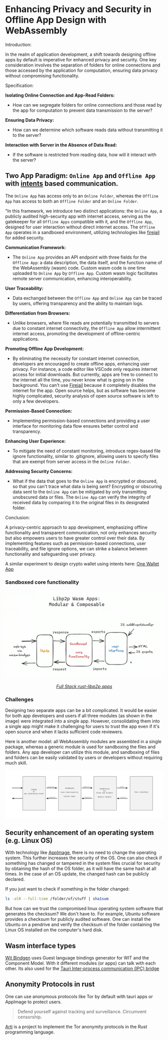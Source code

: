 # Enhancing Privacy and Security in Offline App Design with WebAssembly

Introduction:

In the realm of application development, a shift towards designing offline apps by default is imperative for enhanced privacy and security. One key consideration involves the separation of folders for online connections and those accessed by the application for computation, ensuring data privacy without compromising functionality.

Specification:

**Isolating Online Connection and App-Read Folders:**

- How can we segregate folders for online connections and those read by the app for computation to prevent data transmission to the server?

**Ensuring Data Privacy:**

- How can we determine which software reads data without transmitting it to the server?

**Interaction with Server in the Absence of Data Read:**

- If the software is restricted from reading data, how will it interact with the server?

## Two App Paradigm: `Online App` and `Offline App` with [intents](../rust/one_wallet_app.md) based communication.

The `Online App` has access only to an `Online Folder`, whereas the `Offline App` has access to both an `Offline Folder` and an `Online Folder`.

"In this framework, we introduce two distinct applications: the `Online App`, a publicly audited high-security app with internet access, serving as the gatekeeper for all `Offline Apps` compatible with it, and the `Offline App`, designed for user interaction without direct internet access. The `Offline App` operates in a sandboxed environment, utilizing technologies like [firejail](./firejail.md) for added security.

**Communication Framework:**

- The `Online App` provides an API endpoint with three fields for the `Offline App`: a data description, the data itself, and the function name of the WebAssembly (wasm) code. Custom wasm code is one time uploaded to `Online App` by `Offline App`. Custom wasm logic facilitates remote server communication, enhancing interoperability.

**User Traceability:**

- Data exchanged between the `Offline App` and `Online App` can be traced by users, offering transparency and the ability to maintain logs.

**Differentiation from Browsers:**

- Unlike browsers, where file reads are potentially transmitted to servers due to constant internet connectivity, the `Offline App` allow intermittent internet access, promoting the development of offline-centric applications.

**Promoting Offline App Development:**

- By eliminating the necessity for constant internet connection, developers are encouraged to create offline apps, enhancing user privacy. For instance, a code editor like VSCode only requires internet access for initial downloads. But currently, apps are free to connect to the internet all the time, you never know what is going on in the background. You can't use [Firejail](./firejail.md) because it completely disables the internet for the app. Open source helps, but as software has become highly complicated, security analysis of open source software is left to only a few developers.

**Permission-Based Connection:**

- Implementing permission-based connections and providing a user interface for monitoring data flow ensures better control and transparency.

**Enhancing User Experience:**

- To mitigate the need of constant monitoring, introduce regex-based file ignore functionality, similar to .gitignore, allowing users to specify files that are exempt from server access in the `Online Folder`.

**Addressing Security Concerns:**

- What if the data that goes to the `Online App` is encrypted or obscured, so that you can't trace what data is being sent? Encrypting or obscuring data sent to the `Online App` can be mitigated by only transmitting unobscured data or files. The `Online App` can verify the integrity of received data by comparing it to the original files in its designated folder.



Conclusion:

A privacy-centric approach to app development, emphasizing offline functionality and transparent communication, not only enhances security but also empowers users to have greater control over their data. By implementing features such as permission-based connections, user traceability, and file ignore options, we can strike a balance between functionality and safeguarding user privacy.

A similar experiment to design crypto wallet using intents here: [One Wallet App](../rust/one_wallet_app.md)

### Sandboxed core functionality

![Sandboxed core functionality](./image/sandbox_core_functionality.png)

<p style="text-align:center;">
  <cite><a href="./libp2p.md">Full Stack rust-libp2p apps</a></cite>
</p>


### Challenges

Designing two separate apps can be a bit complicated. It would be easier for both app developers and users if all three modules (as shown in the image) were integrated into a single app. However, consolidating them into a single app might make it challenging for users to trust the app even if it's open source and when it lacks sufficient code reviewers.

Here is another model: all WebAssembly modules are assembled in a single package, whereas a generic module is used for sandboxing the files and folders. Any app developer can utilize this module, and sandboxing of files and folders can be easily validated by users or developers without requiring much skill.

![Sandboxing files and folders](./image/sandboxing_files_folder.png)



## Security enhancement of an operating system (e.g. Linux OS)

With technology like [AppImage](./appimage.md), there is no need to change the operating system. This further increases the security of the OS. One can also check if something has changed or tampered in the system files crucial for security by obtaining the hash of the OS folder, as it will have the same hash at all times. In the case of an OS update, the changed hash can be publicly declared.

If you just want to check if something in the folder changed:

```bash
ls -alR --full-time /folder/of/stuff | sha1sum
```

But how can we trust the compromised linux operating system software that generates the checksum? We don't have to. For example, Ubuntu software provides a checksum for publicly audited software. One can install the Ubuntu on a pendrive and verify the checksum of the folder containing the Linux OS installed on the computer's hard disk.


## Wasm interface types

[Wit Bindgen](https://github.com/bytecodealliance/wit-bindgen) uses Guest language bindings generator for WIT and the Component Model. With it different modules (or apps) can talk with each other. Its also used for the [Tauri Inter-process communication (IPC) bridge](https://github.com/tauri-apps/tauri-bindgen)

## Anonymity Protocols in rust

One can use anonymous protocols like Tor by default with tauri apps or AppImage to protect users.

> Defend yourself against tracking and surveillance. Circumvent censorship.

[Arti](https://tpo.pages.torproject.net/core/arti/) is a project to implement the Tor anonymity protocols in the Rust programming language.

